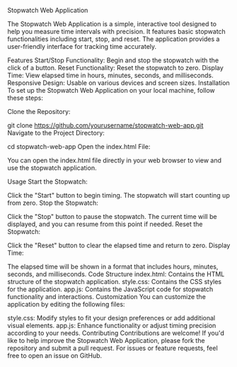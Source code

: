 Stopwatch Web Application

The Stopwatch Web Application is a simple, interactive tool designed to help you measure time intervals with precision. It features basic stopwatch functionalities including start, stop, and reset. The application provides a user-friendly interface for tracking time accurately.

Features
Start/Stop Functionality: Begin and stop the stopwatch with the click of a button.
Reset Functionality: Reset the stopwatch to zero.
Display Time: View elapsed time in hours, minutes, seconds, and milliseconds.
Responsive Design: Usable on various devices and screen sizes.
Installation
To set up the Stopwatch Web Application on your local machine, follow these steps:

Clone the Repository:

git clone https://github.com/yourusername/stopwatch-web-app.git
Navigate to the Project Directory:

cd stopwatch-web-app
Open the index.html File:

You can open the index.html file directly in your web browser to view and use the stopwatch application.

Usage
Start the Stopwatch:

Click the "Start" button to begin timing. The stopwatch will start counting up from zero.
Stop the Stopwatch:

Click the "Stop" button to pause the stopwatch. The current time will be displayed, and you can resume from this point if needed.
Reset the Stopwatch:

Click the "Reset" button to clear the elapsed time and return to zero.
Display Time:

The elapsed time will be shown in a format that includes hours, minutes, seconds, and milliseconds.
Code Structure
index.html: Contains the HTML structure of the stopwatch application.
style.css: Contains the CSS styles for the application.
app.js: Contains the JavaScript code for stopwatch functionality and interactions.
Customization
You can customize the application by editing the following files:

style.css: Modify styles to fit your design preferences or add additional visual elements.
app.js: Enhance functionality or adjust timing precision according to your needs.
Contributing
Contributions are welcome! If you'd like to help improve the Stopwatch Web Application, please fork the repository and submit a pull request. For issues or feature requests, feel free to open an issue on GitHub.
